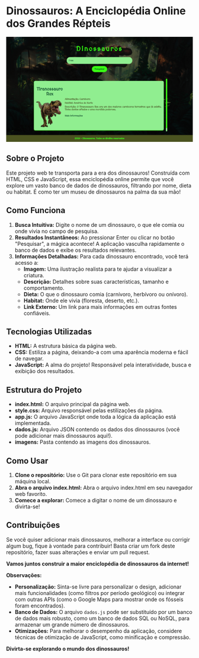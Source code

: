 # **Dinossauros: A Enciclopédia Online dos Grandes Répteis**

<img src="imagens/Projeto.png">

## **Sobre o Projeto**

Este projeto web te transporta para a era dos dinossauros!  Construída com HTML, CSS e JavaScript, essa enciclopédia online permite que você explore um vasto banco de dados de dinossauros, filtrando por nome, dieta ou habitat. É como ter um museu de dinossauros na palma da sua mão!

## **Como Funciona**

1. **Busca Intuitiva:** Digite o nome de um dinossauro, o que ele comia ou onde vivia no campo de pesquisa.
2. **Resultados Instantâneos:** Ao pressionar Enter ou clicar no botão "Pesquisar", a mágica acontece! A aplicação vasculha rapidamente o banco de dados e exibe os resultados relevantes.
3. **Informações Detalhadas:** Para cada dinossauro encontrado, você terá acesso a:
    * **Imagem:** Uma ilustração realista para te ajudar a visualizar a criatura.
    * **Descrição:** Detalhes sobre suas características, tamanho e comportamento.
    * **Dieta:** O que o dinossauro comia (carnívoro, herbívoro ou onívoro).
    * **Habitat:** Onde ele vivia (floresta, deserto, etc.).
    * **Link Externo:** Um link para mais informações em outras fontes confiáveis.

## **Tecnologias Utilizadas**

* **HTML:** A estrutura básica da página web.
* **CSS:** Estiliza a página, deixando-a com uma aparência moderna e fácil de navegar.
* **JavaScript:** A alma do projeto! Responsável pela interatividade, busca e exibição dos resultados.

## **Estrutura do Projeto**

* **index.html:** O arquivo principal da página web.
* **style.css:** Arquivo responsável pelas estilizações da página.
* **app.js:** O arquivo JavaScript onde toda a lógica da aplicação está implementada.
* **dados.js:** Arquivo JSON contendo os dados dos dinossauros (você pode adicionar mais dinossauros aqui!).
* **imagens:** Pasta contendo as imagens dos dinossauros.

## **Como Usar**

1. **Clone o repositório:** Use o Git para clonar este repositório em sua máquina local.
2. **Abra o arquivo index.html:** Abra o arquivo index.html em seu navegador web favorito.
3. **Comece a explorar:** Comece a digitar o nome de um dinossauro e divirta-se!

## **Contribuições**

Se você quiser adicionar mais dinossauros, melhorar a interface ou corrigir algum bug, fique à vontade para contribuir! Basta criar um fork deste repositório, fazer suas alterações e enviar um pull request.

**Vamos juntos construir a maior enciclopédia de dinossauros da internet!** 

**Observações:**

* **Personalização:** Sinta-se livre para personalizar o design, adicionar mais funcionalidades (como filtros por período geológico) ou integrar com outras APIs (como o Google Maps para mostrar onde os fósseis foram encontrados).
* **Banco de Dados:** O arquivo `dados.js` pode ser substituído por um banco de dados mais robusto, como um banco de dados SQL ou NoSQL, para armazenar um grande número de dinossauros.
* **Otimizações:** Para melhorar o desempenho da aplicação, considere técnicas de otimização de JavaScript, como minificação e compressão.

**Divirta-se explorando o mundo dos dinossauros!**
